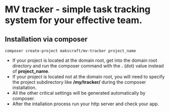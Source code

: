 # MV tracker - simple task tracking system for your effective team.

Installation via composer
---
```
composer create-project makscraft/mv-tracker project_name
```
- If your project is located at the domain root, get into the domain root directory and run the composer command with the **.** (dot) value instead of **project_name**.
- If your project is located not at the domain root, you will need to specify the project subdirectory like **/my/tracker/** during the composer installation.
- All the other critical settings will be generated automatically by composer.
- After the intallation process run your http server and check your app.
